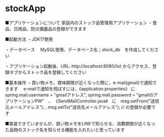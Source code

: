 # stockApp
■アプリケーションについて
家庭内のストック品管理用アプリケーション
・食品、日用品、防災備蓄品の登録ができます

■起動方法
・JDK17使用

・データベース
　MySQL使用、データベース名；stock_db　を作成してください

・アプリケーション起動後、URL: http://localhost:8080/list からアクセス、登録タブからストック品を登録してください
　

■基本操作
・買い物メモ、賞味期限が近くなった際に、e-mail(gmail)で通知できます
 　e-mailで通知を飛ばすには、《application.properties》 に　spring.mail.username = "gmailアドレス", spring.mail.password = "gmailのアプリケーションPW"　、
   《SendMailController.java》　に　msg.setFrom("送信元メールアドレス"); , msg.setTo("送信先メールアドレス"); //  の登録が必要です 
                       
  
■実装できていませんが、買い物メモをLINEで知らせる、消費期限が近くなった品物のストック名を知らせる機能を入れたいと思っています  
  
　

